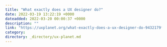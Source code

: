 ```yaml
---
title: "What exactly does a UX designer do?"
date: 2022-03-19 13:22:19 +0000
dateadded: 2022-03-20 00:00:37 +0000
description: ""
link: "https://uxplanet.org/what-exactly-does-a-ux-designer-do-9432179ffba9?source=rss----819cc2aaeee0---4"
category:
directory: _directory/ux-planet.md
---
```

